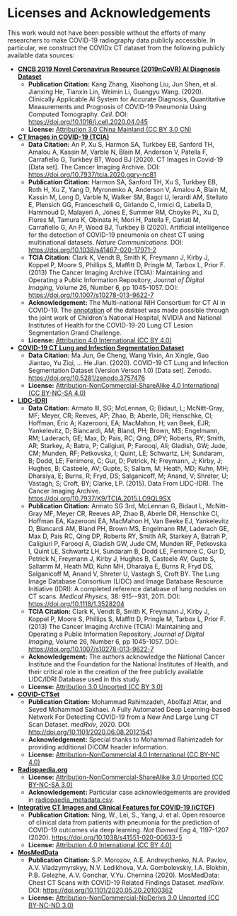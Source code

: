 # Licenses and Acknowledgements
This work would not have been possible without the efforts of many researchers to make COVID-19 radiography data publicly accessible. In particular, we construct the COVIDx CT dataset from the following publicly available data sources:
* **[CNCB 2019 Novel Coronavirus Resource (2019nCoVR) AI Diagnosis Dataset](http://ncov-ai.big.ac.cn/download?lang=en)**
  * **Publication Citation:** Kang Zhang, Xiaohong Liu, Jun Shen, et al. Jianxing He, Tianxin Lin, Weimin Li, Guangyu Wang. (2020). Clinically Applicable AI System for Accurate Diagnosis, Quantitative Measurements and Prognosis of COVID-19 Pneumonia Using Computed Tomography. _Cell_. DOI: https://doi.org/10.1016/j.cell.2020.04.045
  * **License:** [Attribution 3.0 China Mainland (CC BY 3.0 CN)](https://creativecommons.org/licenses/by/3.0/cn/deed.en)
* **[CT Images in COVID-19 (TCIA)](https://wiki.cancerimagingarchive.net/display/Public/CT+Images+in+COVID-19)**
  * **Data Citation:** An P, Xu S, Harmon SA, Turkbey EB, Sanford TH, Amalou A, Kassin M, Varble N, Blain M, Anderson V, Patella F, Carrafiello G, Turkbey BT, Wood BJ (2020). CT Images in Covid-19 [Data set]. The Cancer Imaging Archive. DOI: https://doi.org/10.7937/tcia.2020.gqry-nc81
  * **Publication Citation:** Harmon SA, Sanford TH, Xu S, Turkbey EB, Roth H, Xu Z, Yang D, Myronenko A, Anderson V, Amalou A, Blain M, Kassin M, Long D, Varble N, Walker SM, Bagci U, Ierardi AM, Stellato E, Plensich GG, Franceschelli G, Girlando C, Irmici G, Labella D, Hammoud D, Malayeri A, Jones E, Summer RM, Choyke PL, Xu D, Flores M, Tamura K, Obinata H, Mori H, Patella F, Cariati M, Carrafiello G, An P, Wood BJ, Turkbey B (2020). Artificial intelligence for the detection of COVID-19 pneumonia on chest CT using multinational datasets. _Nature Communications_. DOI: https://doi.org/10.1038/s41467-020-17971-2
  * **TCIA Citation:** Clark K, Vendt B, Smith K, Freymann J, Kirby J, Koppel P, Moore S, Phillips S, Maffitt D, Pringle M, Tarbox L, Prior F. (2013) The Cancer Imaging Archive (TCIA): Maintaining and Operating a Public Information Repository, _Journal of Digital Imaging_, Volume 26, Number 6, pp 1045-1057. DOI: https://doi.org/10.1007/s10278-013-9622-7
  * **Acknowledgement:** The Multi-national NIH Consortium for CT AI in COVID-19. The [annotation](https://covid-segmentation.grand-challenge.org/) of the dataset was made possible through the joint work of Children's National Hospital, NVIDIA and National Institutes of Health for the COVID-19-20 Lung CT Lesion Segmentation Grand Challenge.
  * **License:** [Attribution 4.0 International (CC BY 4.0)](https://creativecommons.org/licenses/by/4.0/)
* **[COVID-19 CT Lung and Infection Segmentation Dataset](https://zenodo.org/record/3757476#.X62Iw2hKiUk)**
  * **Data Citation:** Ma Jun, Ge Cheng, Wang Yixin, An Xingle, Gao Jiantao, Yu Ziqi, … He Jian. (2020). COVID-19 CT Lung and Infection Segmentation Dataset (Version Verson 1.0) [Data set]. Zenodo. https://doi.org/10.5281/zenodo.3757476
  * **License:** [Attribution-NonCommercial-ShareAlike 4.0 International (CC BY-NC-SA 4.0)](https://creativecommons.org/licenses/by-nc-sa/4.0/)
* **[LIDC-IDRI](https://wiki.cancerimagingarchive.net/display/Public/LIDC-IDRI)**
  * **Data Citation:** Armato III, SG; McLennan, G; Bidaut, L; McNitt-Gray, MF; Meyer, CR; Reeves, AP; Zhao, B; Aberle, DR; Henschke, CI; Hoffman, Eric A; Kazerooni, EA; MacMahon, H; van Beek, EJR; Yankelevitz, D; Biancardi, AM; Bland, PH; Brown, MS; Engelmann, RM; Laderach, GE; Max, D; Pais, RC; Qing, DPY; Roberts, RY; Smith, AR; Starkey, A; Batra, P; Caligiuri, P; Farooqi, Ali; Gladish, GW; Jude, CM; Munden, RF; Petkovska, I; Quint, LE; Schwartz, LH; Sundaram, B; Dodd, LE; Fenimore, C; Gur, D; Petrick, N; Freymann, J; Kirby, J; Hughes, B; Casteele, AV; Gupte, S; Sallam, M; Heath, MD; Kuhn, MH; Dharaiya, E; Burns, R; Fryd, DS; Salganicoff, M; Anand, V; Shreter, U; Vastagh, S; Croft, BY; Clarke, LP. (2015). Data From LIDC-IDRI. The Cancer Imaging Archive. https://doi.org/10.7937/K9/TCIA.2015.LO9QL9SX
  * **Publication Citation:** Armato SG 3rd, McLennan G, Bidaut L, McNitt-Gray MF, Meyer CR, Reeves AP, Zhao B, Aberle DR, Henschke CI, Hoffman EA, Kazerooni EA, MacMahon H, Van Beeke EJ, Yankelevitz D, Biancardi AM, Bland PH, Brown MS, Engelmann RM, Laderach GE, Max D, Pais RC, Qing DP, Roberts RY, Smith AR, Starkey A, Batrah P, Caligiuri P, Farooqi A, Gladish GW, Jude CM, Munden RF, Petkovska I, Quint LE, Schwartz LH, Sundaram B, Dodd LE, Fenimore C, Gur D, Petrick N, Freymann J, Kirby J, Hughes B, Casteele AV, Gupte S, Sallamm M, Heath MD, Kuhn MH, Dharaiya E, Burns R, Fryd DS, Salganicoff M, Anand V, Shreter U, Vastagh S, Croft BY.  The Lung Image Database Consortium (LIDC) and Image Database Resource Initiative (IDRI): A completed reference database of lung nodules on CT scans. _Medical Physics_, 38: 915--931, 2011. DOI: https://doi.org/10.1118/1.3528204
  * **TCIA Citation:** Clark K, Vendt B, Smith K, Freymann J, Kirby J, Koppel P, Moore S, Phillips S, Maffitt D, Pringle M, Tarbox L, Prior F. (2013) The Cancer Imaging Archive (TCIA): Maintaining and Operating a Public Information Repository, _Journal of Digital Imaging_, Volume 26, Number 6, pp 1045-1057. DOI: https://doi.org/10.1007/s10278-013-9622-7
  * **Acknowledgement:** The authors acknowledge the National Cancer Institute and the Foundation for the National Institutes of Health, and their critical role in the creation of the free publicly available LIDC/IDRI Database used in this study.
  * **License:** [Attribution 3.0 Unported (CC BY 3.0)](https://creativecommons.org/licenses/by/3.0/)
* **[COVID-CTSet](https://www.kaggle.com/mohammadrahimzadeh/covidctset-a-large-covid19-ct-scans-dataset)**
  * **Publication Citation:** Mohammad Rahimzadeh, Abolfazl Attar, and Seyed Mohammad Sakhaei. A Fully Automated Deep Learning-based Network For Detecting COVID-19 from a New And Large Lung CT Scan Dataset. _medRxiv_, 2020. DOI: http://doi.org/10.1101/2020.06.08.20121541
  * **Acknowledgement:** Special thanks to Mohammad Rahimzadeh for providing additional DICOM header information.
  * **License:** [Attribution-NonCommercial 4.0 International (CC BY-NC 4.0)](https://creativecommons.org/licenses/by-nc/4.0/)
* **[Radiopaedia.org](https://radiopaedia.org/)**
  * **License:** [Attribution-NonCommercial-ShareAlike 3.0 Unported (CC BY-NC-SA 3.0)](https://creativecommons.org/licenses/by-nc-sa/3.0/)
  * **Acknowledgement:** Particular case acknowledgements are provided in [radiopaedia_metadata.csv](../dataset_construction/metadata/radiopaedia_metadata.csv).
* **[Integrative CT Images and Clinical Features for COVID-19 (iCTCF)](http://ictcf.biocuckoo.cn/index.php)**
  * **Publication Citation:** Ning, W., Lei, S., Yang, J. et al. Open resource of clinical data from patients with pneumonia for the prediction of COVID-19 outcomes via deep learning. _Nat Biomed Eng_ 4, 1197–1207 (2020). https://doi.org/10.1038/s41551-020-00633-5
  * **License:** [Attribution 4.0 International (CC BY 4.0)](https://creativecommons.org/licenses/by/4.0/)
* **[MosMedData](https://mosmed.ai/)**
  * **Publication Citation:** S.P. Morozov, A.E. Andreychenko, N.A. Pavlov, A.V. Vladzymyrskyy, N.V. Ledikhova, V.A. Gombolevskiy, I.A. Blokhin, P.B. Gelezhe, A.V. Gonchar, V.Yu. Chernina (2020). MosMedData: Chest CT Scans with COVID-19 Related Findings Dataset. _medRxiv_. DOI: https://doi.org/10.1101/2020.05.20.20100362
  * **License:** [Attribution-NonCommercial-NoDerivs 3.0 Unported (CC BY-NC-ND 3.0)](https://creativecommons.org/licenses/by-nc-nd/3.0/)
